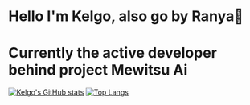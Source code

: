 
# Hello I'm Kelgo, also go by Ranya👋

# Currently the active developer behind project Mewitsu Ai


[![Kelgo's GitHub stats](https://github-readme-stats.vercel.app/api?username=drkelgo485)](https://github.com/drkelgo485/github-readme-stats)
[![Top Langs](https://github-readme-stats.vercel.app/api/top-langs/?username=drkelgo485)](https://github.com/drkelgo485/github-readme-stats)
